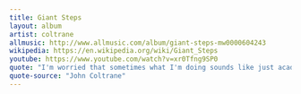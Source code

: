 ```yaml
---
title: Giant Steps
layout: album
artist: coltrane
allmusic: http://www.allmusic.com/album/giant-steps-mw0000604243
wikipedia: https://en.wikipedia.org/wiki/Giant_Steps
youtube: https://www.youtube.com/watch?v=xr0Tfng9SP0
quote: "I'm worried that sometimes what I'm doing sounds like just academic exercises, and I'm trying more and more to make it sound prettier."
quote-source: "John Coltrane"
---
```


<!-- https://www.youtube.com/watch?v=2kotK9FNEYU -->

